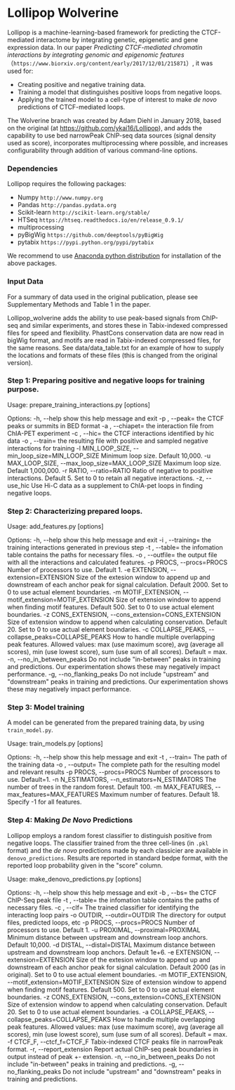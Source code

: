 # Lollipop Wolverine

Lollipop is a machine-learning-based framework for predicting the CTCF-mediated interactome by integrating genetic, epigenetic and gene expression data. In our paper *Predicting CTCF-mediated chromatin interactions by integrating genomic and epigenomic features*（`https://www.biorxiv.org/content/early/2017/12/01/215871`）, it was used for:

* Creating positive and negative training data.
* Training a model that distinguishes positive loops from negative loops.
* Applying the trained model to a cell-type of interest to make *de novo* predictions of CTCF-mediated loops. 

The Wolverine branch was created by Adam Diehl in January 2018, based on the original (at https://github.com/ykai16/Lollipop), and adds the capability to use bed narrowPeak ChIP-seq data sources (signal density used as score), incorporates multiprocessing where possible, and increases configurability through addition of various command-line options.

### Dependencies
Lollipop requires the following packages:


* Numpy `http://www.numpy.org`
* Pandas `http://pandas.pydata.org`
* Scikit-learn `http://scikit-learn.org/stable/`
* HTSeq `https://htseq.readthedocs.io/en/release_0.9.1/`
* multiprocessing
* pyBigWig `https://github.com/deeptools/pyBigWig`
* pytabix `https://pypi.python.org/pypi/pytabix`

We recommend to use [Anaconda python distribution](https://www.anaconda.com/what-is-anaconda/) for installation of the above packages.


### Input Data

For a summary of data used in the original publication, please see Supplementary Methods and Table 1 in the paper.

Lollipop_wolverine adds the ability to use peak-based signals from ChIP-seq and similar experiments, and stores these in Tabix-indexed compressed files for speed and flexibility. PhastCons conservation data are now read in bigWig format, and motifs are read in Tabix-indexed compressed files, for the same reasons. See data/data_table.txt for an example of how to supply the locations and formats of these files (this is changed from the original version).


### Step 1: Preparing positive and negative loops for training purpose.

Usage: prepare_training_interactions.py [options]

Options:
  -h, --help            show this help message and exit
  -p <file>, --peak=<file>
                        the CTCF peaks or summits in BED format
  -a <file>, --chiapet=<file>
                        the interaction file from ChIA-PET experiment
  -c <file>, --hic=<file>
                        the CTCF interactions identified by hic data
  -o <file>, --train=<file>
                        the resulting file with positive and sampled negative
                        interactions for training
  -l MIN_LOOP_SIZE, --min_loop_size=MIN_LOOP_SIZE
                        Minimum loop size. Default 10,000.
  -u MAX_LOOP_SIZE, --max_loop_size=MAX_LOOP_SIZE
                        Maximum loop size. Default 1,000,000.
  -r RATIO, --ratio=RATIO
                        Ratio of negative to positive interactions. Default 5.
                        Set to 0 to retain all negative interactions.
  -z, --use_hic         Use Hi-C data as a supplement to ChIA-pet loops in
                        finding negative loops.
																															  
### Step 2: Characterizing prepared loops.

Usage: add_features.py [options]

Options:
  -h, --help            show this help message and exit
  -i <file>, --training=<file>
                        the training interactions generated in previous step
  -t <file>, --table=<file>
                        the infomation table contains the paths for necessary
                        files.
  -o <file>, --outfile=<file>
                        the output file with all the interactions and
                        calculated features.
  -p PROCS, --procs=PROCS
                        Number of processors to use. Default 1.
  -e EXTENSION, --extension=EXTENSION
                        Size of the extesion window to append up and
                        downstream of each anchor peak for signal calculation.
                        Default 2000. Set to 0 to use actual element
                        boundaries.
  -m MOTIF_EXTENSION, --motif_extension=MOTIF_EXTENSION
                        Size of extension window to append when finding motif
                        features. Default 500. Set to 0 to use actual element
                        boundaries.
  -z CONS_EXTENSION, --cons_extension=CONS_EXTENSION
                        Size of extension window to append when calculating
                        conservation. Default 20. Set to 0 to use actual
                        element boundaries.
  -c COLLAPSE_PEAKS, --collapse_peaks=COLLAPSE_PEAKS
                        How to handle multiple overlapping peak features.
                        Allowed values: max (use maximum score), avg (average
                        all scores), min (use lowest score), sum (use sum of
                        all scores). Default = max.
  -n, --no_in_between_peaks
                        Do not include "in-between" peaks in training and
                        predictions. Our experimentation shows these may
			negatively impact performance.
  -g, --no_flanking_peaks
                        Do not include "upstream" and "downstream" peaks in
                        training and predictions. Our experimentation shows
			these may negatively impact performance.


### Step 3: Model training

A model can be generated from the prepared training data, by using `train_model.py`.

Usage: train_models.py [options]

Options:
  -h, --help            show this help message and exit
  -t <file>, --train=<file>
                        The path of the training data
  -o <file>, --output=<file>
                        The complete path for the resulting model and relevant
                        results
  -p PROCS, --procs=PROCS
                        Number of processors to use. Default=1.
  -n N_ESTIMATORS, --n_estimators=N_ESTIMATORS
                        The number of trees in the random forest. Default 100.
  -m MAX_FEATURES, --max_features=MAX_FEATURES
                        Maximum number of features. Default 18. Specify -1 for
                        all features.


### Step 4: Making *De Novo* Predictions

Lollipop employs a random forest classifier to distinguish positive from negative loops. The classifier trained from the three cell-lines (in `.pkl` format) and the *de novo* predictions made by each classicier are available in `denovo_predictions`. Results are reported in standard bedpe format, with the reported loop probability given in the "score" column.


Usage: make_denovo_predictions.py [options]

Options:
  -h, --help            show this help message and exit
  -b <file>, --bs=<file>
                        the CTCF ChIP-Seq peak file
  -t <file>, --table=<file>
                        the infomation table contains the paths of necessary
                        files.
  -c <file>, --clf=<file>
                        The trained classifier for identifying the interacting
                        loop pairs
  -o OUTDIR, --outdir=OUTDIR
                        The directory for output files, predicted loops, etc
  -p PROCS, --procs=PROCS
                        Number of processors to use. Default 1.
  -u PROXIMAL, --proximal=PROXIMAL
                        Minimum distance between upstream and downstream loop
                        anchors. Default 10,000.
  -d DISTAL, --distal=DISTAL
                        Maximum distance between upstream and downstream loop
                        anchors. Default 1e+6.
  -e EXTENSION, --extension=EXTENSION
                        Size of the extesion window to append up and
                        downstream of each anchor peak for signal calculation.
                        Default 2000 (as in original). Set to 0 to use actual
                        element boundaries.
  -m MOTIF_EXTENSION, --motif_extension=MOTIF_EXTENSION
                        Size of extension window to append when finding motif
                        features. Default 500. Set to 0 to use actual element
                        boundaries.
  -z CONS_EXTENSION, --cons_extension=CONS_EXTENSION
                        Size of extension window to append when calculating
                        conservation. Default 20. Set to 0 to use actual
                        element boundaries.
  -a COLLAPSE_PEAKS, --collapse_peaks=COLLAPSE_PEAKS
                        How to handle multiple overlapping peak features.
                        Allowed values: max (use maximum score), avg (average
                        all scores), min (use lowest score), sum (use sum of
                        all scores). Default = max.
  -f CTCF_F, --ctcf_f=CTCF_F
                        Tabix-indexed CTCF peaks file in narrowPeak format.
  -r, --report_extension
                        Report actual ChIP-seq peak boundaries in output
                        instead of peak +- extension.
  -n, --no_in_between_peaks
                        Do not include "in-between" peaks in training and
                        predictions.
  -g, --no_flanking_peaks
                        Do not include "upstream" and "downstream" peaks in
                        training and predictions.
